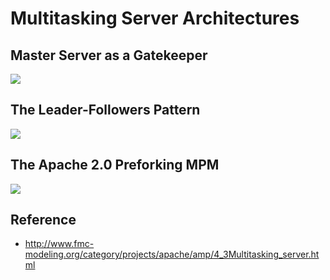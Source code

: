 # Multitasking Server Architectures

## Master Server as a Gatekeeper

![](http://www.fmc-modeling.org/category/projects/apache/amp/images/05-Apache_Internals/inetd_BD.gif)

## The Leader-Followers Pattern

![](http://www.fmc-modeling.org/category/projects/apache/amp/images/05-Apache_Internals/leader-followers_BD.gif)

## The Apache 2.0 Preforking MPM

![](http://www.fmc-modeling.org/category/projects/apache/amp/images/05-Apache_Internals/mpm_preforking_BD.gif)

## Reference

- http://www.fmc-modeling.org/category/projects/apache/amp/4_3Multitasking_server.html
